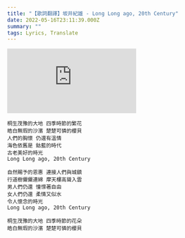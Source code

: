 ```yaml
---
title: "【歌詞翻譯】坂井紀雄 - Long Long ago, 20th Century"
date: 2022-05-16T23:11:39.000Z
summary: ""
tags: Lyrics, Translate
---
```


<iframe src="https://www.youtube.com/embed/7EJ_1gPoJR8" title="Long Long ago, 20th Century" frameborder="0" allow="accelerometer; autoplay; clipboard-write; encrypted-media; gyroscope; picture-in-picture" allowfullscreen></iframe>

```
桐生茂豫的大地 四季時節的繁花
皓白無瑕的沙濱 楚楚可憐的櫻貝
人們的胸懷 仍還有溫情
海色依舊是 鈷藍的時代
古老美好的時光
Long Long ago, 20th Century

自然賜予的恩惠 連接人們與城鎮
行道樹儼儼連綿 摩天樓高聳入雲
男人們仍還 憧憬著自由
女人們仍還 柔情又似水
令人懷念的時光
Long Long ago, 20th Century

桐生茂豫的大地 四季時節的花朵
皓白無瑕的沙濱 楚楚可憐的櫻貝
```
